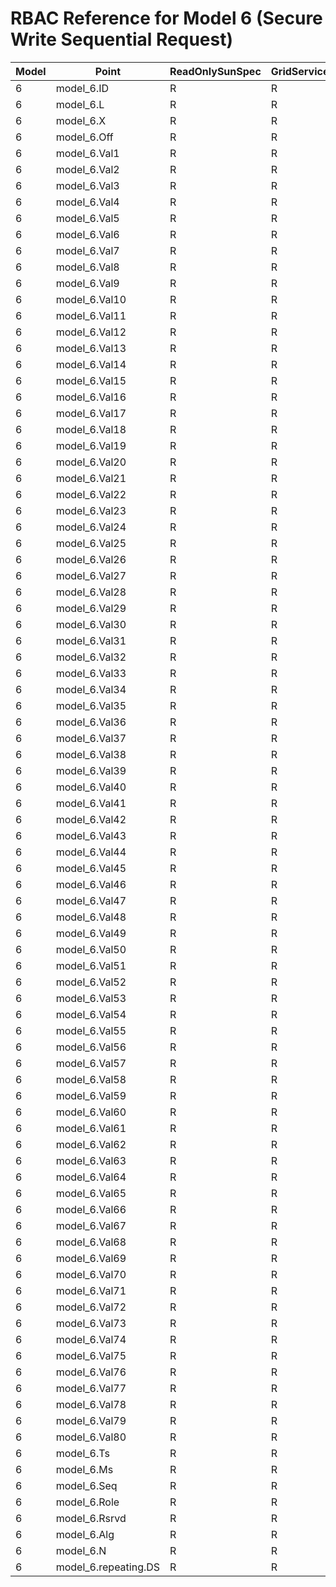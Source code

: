 # RBAC Reference for Model 6 (Secure Write Sequential Request)

| Model | Point | ReadOnlySunSpec | GridServiceSunSpec | NetworkAdministratorSunSpec | SuperAdministratorSpec | 
|-------|-------|------------------|---------------------|------------------|--------------------|
| 6 | model_6.ID | R | R | R | R |
| 6 | model_6.L | R | R | R | R |
| 6 | model_6.X | R | R | R | RW |
| 6 | model_6.Off | R | R | R | RW |
| 6 | model_6.Val1 | R | R | R | RW |
| 6 | model_6.Val2 | R | R | R | RW |
| 6 | model_6.Val3 | R | R | R | RW |
| 6 | model_6.Val4 | R | R | R | RW |
| 6 | model_6.Val5 | R | R | R | RW |
| 6 | model_6.Val6 | R | R | R | RW |
| 6 | model_6.Val7 | R | R | R | RW |
| 6 | model_6.Val8 | R | R | R | RW |
| 6 | model_6.Val9 | R | R | R | RW |
| 6 | model_6.Val10 | R | R | R | RW |
| 6 | model_6.Val11 | R | R | R | RW |
| 6 | model_6.Val12 | R | R | R | RW |
| 6 | model_6.Val13 | R | R | R | RW |
| 6 | model_6.Val14 | R | R | R | RW |
| 6 | model_6.Val15 | R | R | R | RW |
| 6 | model_6.Val16 | R | R | R | RW |
| 6 | model_6.Val17 | R | R | R | RW |
| 6 | model_6.Val18 | R | R | R | RW |
| 6 | model_6.Val19 | R | R | R | RW |
| 6 | model_6.Val20 | R | R | R | RW |
| 6 | model_6.Val21 | R | R | R | RW |
| 6 | model_6.Val22 | R | R | R | RW |
| 6 | model_6.Val23 | R | R | R | RW |
| 6 | model_6.Val24 | R | R | R | RW |
| 6 | model_6.Val25 | R | R | R | RW |
| 6 | model_6.Val26 | R | R | R | RW |
| 6 | model_6.Val27 | R | R | R | RW |
| 6 | model_6.Val28 | R | R | R | RW |
| 6 | model_6.Val29 | R | R | R | RW |
| 6 | model_6.Val30 | R | R | R | RW |
| 6 | model_6.Val31 | R | R | R | RW |
| 6 | model_6.Val32 | R | R | R | RW |
| 6 | model_6.Val33 | R | R | R | RW |
| 6 | model_6.Val34 | R | R | R | RW |
| 6 | model_6.Val35 | R | R | R | RW |
| 6 | model_6.Val36 | R | R | R | RW |
| 6 | model_6.Val37 | R | R | R | RW |
| 6 | model_6.Val38 | R | R | R | RW |
| 6 | model_6.Val39 | R | R | R | RW |
| 6 | model_6.Val40 | R | R | R | RW |
| 6 | model_6.Val41 | R | R | R | RW |
| 6 | model_6.Val42 | R | R | R | RW |
| 6 | model_6.Val43 | R | R | R | RW |
| 6 | model_6.Val44 | R | R | R | RW |
| 6 | model_6.Val45 | R | R | R | RW |
| 6 | model_6.Val46 | R | R | R | RW |
| 6 | model_6.Val47 | R | R | R | RW |
| 6 | model_6.Val48 | R | R | R | RW |
| 6 | model_6.Val49 | R | R | R | RW |
| 6 | model_6.Val50 | R | R | R | RW |
| 6 | model_6.Val51 | R | R | R | RW |
| 6 | model_6.Val52 | R | R | R | RW |
| 6 | model_6.Val53 | R | R | R | RW |
| 6 | model_6.Val54 | R | R | R | RW |
| 6 | model_6.Val55 | R | R | R | RW |
| 6 | model_6.Val56 | R | R | R | RW |
| 6 | model_6.Val57 | R | R | R | RW |
| 6 | model_6.Val58 | R | R | R | RW |
| 6 | model_6.Val59 | R | R | R | RW |
| 6 | model_6.Val60 | R | R | R | RW |
| 6 | model_6.Val61 | R | R | R | RW |
| 6 | model_6.Val62 | R | R | R | RW |
| 6 | model_6.Val63 | R | R | R | RW |
| 6 | model_6.Val64 | R | R | R | RW |
| 6 | model_6.Val65 | R | R | R | RW |
| 6 | model_6.Val66 | R | R | R | RW |
| 6 | model_6.Val67 | R | R | R | RW |
| 6 | model_6.Val68 | R | R | R | RW |
| 6 | model_6.Val69 | R | R | R | RW |
| 6 | model_6.Val70 | R | R | R | RW |
| 6 | model_6.Val71 | R | R | R | RW |
| 6 | model_6.Val72 | R | R | R | RW |
| 6 | model_6.Val73 | R | R | R | RW |
| 6 | model_6.Val74 | R | R | R | RW |
| 6 | model_6.Val75 | R | R | R | RW |
| 6 | model_6.Val76 | R | R | R | RW |
| 6 | model_6.Val77 | R | R | R | RW |
| 6 | model_6.Val78 | R | R | R | RW |
| 6 | model_6.Val79 | R | R | R | RW |
| 6 | model_6.Val80 | R | R | R | RW |
| 6 | model_6.Ts | R | R | R | RW |
| 6 | model_6.Ms | R | R | R | RW |
| 6 | model_6.Seq | R | R | R | RW |
| 6 | model_6.Role | R | R | R | RW |
| 6 | model_6.Rsrvd | R | R | R | RW |
| 6 | model_6.Alg | R | R | R | RW |
| 6 | model_6.N | R | R | R | RW |
| 6 | model_6.repeating.DS | R | R | R | RW |
